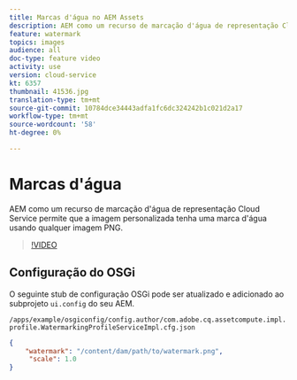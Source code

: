 ```yaml
---
title: Marcas d'água no AEM Assets
description: AEM como um recurso de marcação d'água de representação Cloud Service permite que a imagem personalizada tenha uma marca d'água usando qualquer imagem PNG.
feature: watermark
topics: images
audience: all
doc-type: feature video
activity: use
version: cloud-service
kt: 6357
thumbnail: 41536.jpg
translation-type: tm+mt
source-git-commit: 10784dce34443adfa1fc6dc324242b1c021d2a17
workflow-type: tm+mt
source-wordcount: '58'
ht-degree: 0%

---
```



# Marcas d&#39;água

AEM como um recurso de marcação d&#39;água de representação Cloud Service permite que a imagem personalizada tenha uma marca d&#39;água usando qualquer imagem PNG.

>[!VIDEO](https://video.tv.adobe.com/v/41536/?quality=12&learn=on)

## Configuração do OSGi

O seguinte stub de configuração OSGi pode ser atualizado e adicionado ao subprojeto `ui.config` do seu AEM.

`/apps/example/osgiconfig/config.author/com.adobe.cq.assetcompute.impl.profile.WatermarkingProfileServiceImpl.cfg.json`

```json
{
    "watermark": "/content/dam/path/to/watermark.png",
     "scale": 1.0
}
```
